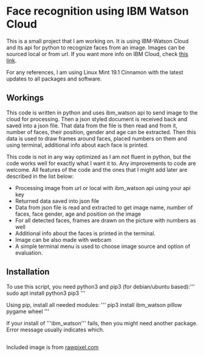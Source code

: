 Face recognition using IBM Watson Cloud
==========================================================

This is a small project that I am working on. It is using IBM-Watson Cloud and its api for python to
recognize faces from an image. Images can be sourced local or from url. If you want more info on IBM Cloud,
check [this link](https://cloud.ibm.com/apidocs/visual-recognition?code=python#detect-faces-in-an-image).

For any references, I am using Linux Mint 19.1 Cinnamon with the latest updates to all packages and software.

## Workings

This code is written in python and uses ibm_watson api to send image to the cloud for processing. Then a json
styled document is received back and saved into a json file. That data from the file is then read and from it,
number of faces, their position, gender and age can be extracted.
Then this data is used to draw frames around faces, placed numbers on them and using terminal, additional info
about each face is printed. 

This code is not in any way optimized as I am not fluent in python, but the code works well for exactly what
I want it to. Any improvements to code are welcome. All features of the code and the ones that
I might add later are described in the list below:

* Processing image from url or local with ibm_watson api using your api key
* Returned data saved into json file
* Data from json file is read and extracted to get image name, number of faces, face gender, age and position 
on the image
* For all detected faces, frames are drawn on the picture with numbers as well
* Additional info about the faces is printed in the terminal.
* Image can be also made with webcam
* A simple terminal menu is used to choose image source and option of evaluation.

## Installation

To use this script, you need python3 and pip3
(for debian/ubuntu based):''' sudo apt install python3 pip3 '''

Using pip, install all needed modules:
'''
pip3 install ibm_watson pillow pygame wheel
'''

If your install of '''ibm_watson''' fails, then you might need another package.
Error message usually indicates which.
 
##

Included image is from [rawpixel.com](rawpixel.com)
